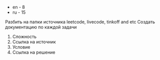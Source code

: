 - en - 8
- ru - 15

Разбить на папки источника leetcode, livecode, tinkoff and etc
Создать документацию по каждой задачи

1. Сложность
2. Ссылка на источник
3. Условие
4. Ссылка на решение